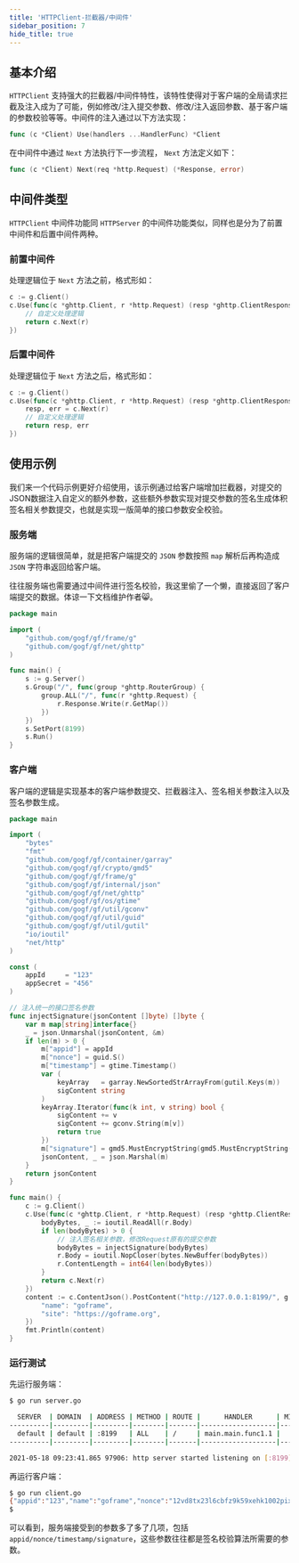 ```yaml
---
title: 'HTTPClient-拦截器/中间件'
sidebar_position: 7
hide_title: true
---
```


## 基本介绍

`HTTPClient` 支持强大的拦截器/中间件特性，该特性使得对于客户端的全局请求拦截及注入成为了可能，例如修改/注入提交参数、修改/注入返回参数、基于客户端的参数校验等等。中间件的注入通过以下方法实现：

```go
func (c *Client) Use(handlers ...HandlerFunc) *Client
```

在中间件中通过 `Next` 方法执行下一步流程， `Next` 方法定义如下：

```go
func (c *Client) Next(req *http.Request) (*Response, error)
```

## 中间件类型

`HTTPClient` 中间件功能同 `HTTPServer` 的中间件功能类似，同样也是分为了前置中间件和后置中间件两种。

### 前置中间件

处理逻辑位于 `Next` 方法之前，格式形如：

```go
c := g.Client()
c.Use(func(c *ghttp.Client, r *http.Request) (resp *ghttp.ClientResponse, err error) {
	// 自定义处理逻辑
	return c.Next(r)
})
```

### 后置中间件

处理逻辑位于 `Next` 方法之后，格式形如：

```go
c := g.Client()
c.Use(func(c *ghttp.Client, r *http.Request) (resp *ghttp.ClientResponse, err error) {
	resp, err = c.Next(r)
    // 自定义处理逻辑
    return resp, err
})
```

## 使用示例

我们来一个代码示例更好介绍使用，该示例通过给客户端增加拦截器，对提交的JSON数据注入自定义的额外参数，这些额外参数实现对提交参数的签名生成体积签名相关参数提交，也就是实现一版简单的接口参数安全校验。

### 服务端

服务端的逻辑很简单，就是把客户端提交的 `JSON` 参数按照 `map` 解析后再构造成 `JSON` 字符串返回给客户端。

往往服务端也需要通过中间件进行签名校验，我这里偷了一个懒，直接返回了客户端提交的数据。体谅一下文档维护作者😸。

```go
package main

import (
	"github.com/gogf/gf/frame/g"
	"github.com/gogf/gf/net/ghttp"
)

func main() {
	s := g.Server()
	s.Group("/", func(group *ghttp.RouterGroup) {
		group.ALL("/", func(r *ghttp.Request) {
			r.Response.Write(r.GetMap())
		})
	})
	s.SetPort(8199)
	s.Run()
}
```

### 客户端

客户端的逻辑是实现基本的客户端参数提交、拦截器注入、签名相关参数注入以及签名参数生成。

```go
package main

import (
	"bytes"
	"fmt"
	"github.com/gogf/gf/container/garray"
	"github.com/gogf/gf/crypto/gmd5"
	"github.com/gogf/gf/frame/g"
	"github.com/gogf/gf/internal/json"
	"github.com/gogf/gf/net/ghttp"
	"github.com/gogf/gf/os/gtime"
	"github.com/gogf/gf/util/gconv"
	"github.com/gogf/gf/util/guid"
	"github.com/gogf/gf/util/gutil"
	"io/ioutil"
	"net/http"
)

const (
	appId     = "123"
	appSecret = "456"
)

// 注入统一的接口签名参数
func injectSignature(jsonContent []byte) []byte {
	var m map[string]interface{}
	_ = json.Unmarshal(jsonContent, &m)
	if len(m) > 0 {
		m["appid"] = appId
		m["nonce"] = guid.S()
		m["timestamp"] = gtime.Timestamp()
		var (
			keyArray   = garray.NewSortedStrArrayFrom(gutil.Keys(m))
			sigContent string
		)
		keyArray.Iterator(func(k int, v string) bool {
			sigContent += v
			sigContent += gconv.String(m[v])
			return true
		})
		m["signature"] = gmd5.MustEncryptString(gmd5.MustEncryptString(sigContent) + appSecret)
		jsonContent, _ = json.Marshal(m)
	}
	return jsonContent
}

func main() {
	c := g.Client()
	c.Use(func(c *ghttp.Client, r *http.Request) (resp *ghttp.ClientResponse, err error) {
		bodyBytes, _ := ioutil.ReadAll(r.Body)
		if len(bodyBytes) > 0 {
			// 注入签名相关参数，修改Request原有的提交参数
			bodyBytes = injectSignature(bodyBytes)
			r.Body = ioutil.NopCloser(bytes.NewBuffer(bodyBytes))
			r.ContentLength = int64(len(bodyBytes))
		}
		return c.Next(r)
	})
	content := c.ContentJson().PostContent("http://127.0.0.1:8199/", g.Map{
		"name": "goframe",
		"site": "https://goframe.org",
	})
	fmt.Println(content)
}
```

### 运行测试

先运行服务端：

```bash
$ go run server.go

  SERVER  | DOMAIN  | ADDRESS | METHOD | ROUTE |      HANDLER      | MIDDLEWARE
----------|---------|---------|--------|-------|-------------------|-------------
  default | default | :8199   | ALL    | /     | main.main.func1.1 |
----------|---------|---------|--------|-------|-------------------|-------------

2021-05-18 09:23:41.865 97906: http server started listening on [:8199]
```

再运行客户端：

```bash
$ go run client.go
{"appid":"123","name":"goframe","nonce":"12vd8tx23l6cbfz9k59xehk1002pixfo","signature":"578a90b67bdc63d551d6a18635307ba2","site":"https://goframe.org","timestamp":1621301076}
$
```

可以看到，服务端接受到的参数多了多了几项，包括 `appid/nonce/timestamp/signature`，这些参数往往都是签名校验算法所需要的参数。